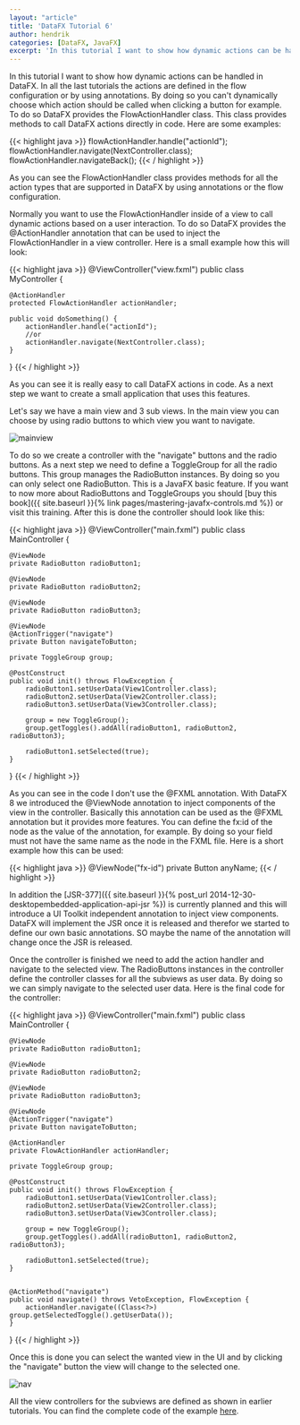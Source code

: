 ```yaml
---
layout: "article"
title: 'DataFX Tutorial 6'
author: hendrik
categories: [DataFX, JavaFX]
excerpt: 'In this tutorial I want to show how dynamic actions can be handled in DataFX.'
---
```

In this tutorial I want to show how dynamic actions can be handled in DataFX. In all the last tutorials the actions are defined in the flow configuration or by using annotations. By doing so you can't dynamically choose which action should be called when clicking a button for example. To do so DataFX provides the FlowActionHandler class. This class provides methods to call DataFX actions directly in code. Here are some examples:

{{< highlight java >}}
flowActionHandler.handle("actionId");
flowActionHandler.navigate(NextController.class);
flowActionHandler.navigateBack();
{{< / highlight >}}

As you can see the FlowActionHandler class provides methods for all the action types that are supported in DataFX by using annotations or the flow configuration.

Normally you want to use the FlowActionHandler inside of a view to call dynamic actions based on a user interaction. To do so DataFX provides the @ActionHandler annotation that can be used to inject the FlowActionHandler in a view controller. Here is a small example how this will look:

{{< highlight java >}}
@ViewController("view.fxml")
public class MyController {

    @ActionHandler
    protected FlowActionHandler actionHandler;

    public void doSomething() {
        actionHandler.handle("actionId");
        //or
        actionHandler.navigate(NextController.class);
    }
}
{{< / highlight >}}

As you can see it is really easy to call DataFX actions in code. As a next step we want to create a small application that uses this features.

Let's say we have a main view and 3 sub views. In the main view you can choose by using radio buttons to which view you want to navigate.

![mainview](/assets/posts/guigarage-legacy/mainview.png)

To do so we create a controller with the "navigate" buttons and the radio buttons. As a next step we need to define a ToggleGroup for all the radio buttons. This group manages the RadioButton instances. By doing so you can only select one RadioButton. This is a JavaFX basic feature. If you want to now more about RadioButtons and ToggleGroups you should [buy this book]({{ site.baseurl }}{% link pages/mastering-javafx-controls.md %}) or visit this training. After this is done the controller should look like this:

{{< highlight java >}}
@ViewController("main.fxml")
public class MainController {

    @ViewNode
    private RadioButton radioButton1;

    @ViewNode
    private RadioButton radioButton2;

    @ViewNode
    private RadioButton radioButton3;

    @ViewNode
    @ActionTrigger("navigate")
    private Button navigateToButton;

    private ToggleGroup group;

    @PostConstruct
    public void init() throws FlowException {
        radioButton1.setUserData(View1Controller.class);
        radioButton2.setUserData(View2Controller.class);
        radioButton3.setUserData(View3Controller.class);

        group = new ToggleGroup();
        group.getToggles().addAll(radioButton1, radioButton2, radioButton3);

        radioButton1.setSelected(true);
    }
}
{{< / highlight >}}

As you can see in the code I don't use the @FXML annotation. With DataFX 8 we introduced the @ViewNode annotation to inject components of the view in the controller. Basically this annotation can be used as the @FXML annotation but it provides more features. You can define the fx:id of the node as the value of the annotation, for example. By doing so your field must not have the same name as the node in the FXML file. Here is a short example how this can be used:

{{< highlight java >}}
@ViewNode("fx-id")
private Button anyName;
{{< / highlight >}}

In addition the [JSR-377]({{ site.baseurl }}{% post_url 2014-12-30-desktopembedded-application-api-jsr %}) is currently planned and this will introduce a UI Toolkit independent annotation to inject view components. DataFX will implement the JSR once it is released and therefor we started to define our own basic annotations. SO maybe the name of the annotation will change once the JSR is released.

Once the controller is finished we need to add the action handler and navigate to the selected view. The RadioButtons instances in the controller define the controller classes for all the subviews as user data. By doing so we can simply navigate to the selected user data. Here is the final code for the controller:

{{< highlight java >}}
@ViewController("main.fxml")
public class MainController {

    @ViewNode
    private RadioButton radioButton1;

    @ViewNode
    private RadioButton radioButton2;

    @ViewNode
    private RadioButton radioButton3;

    @ViewNode
    @ActionTrigger("navigate")
    private Button navigateToButton;

    @ActionHandler
    private FlowActionHandler actionHandler;

    private ToggleGroup group;

    @PostConstruct
    public void init() throws FlowException {
        radioButton1.setUserData(View1Controller.class);
        radioButton2.setUserData(View2Controller.class);
        radioButton3.setUserData(View3Controller.class);

        group = new ToggleGroup();
        group.getToggles().addAll(radioButton1, radioButton2, radioButton3);

        radioButton1.setSelected(true);
    }


    @ActionMethod("navigate")
    public void navigate() throws VetoException, FlowException {
        actionHandler.navigate((Class<?>) group.getSelectedToggle().getUserData());
    }
}
{{< / highlight >}}

Once this is done you can select the wanted view in the UI and by clicking the "navigate" button the view will change to the selected one.

![nav](/assets/posts/guigarage-legacy/nav.png)

All the view controllers for the subviews are defined as shown in earlier tutorials. You can find the complete code of the example [here](https://bitbucket.org/datafx/datafx/src/0352a3543b378d8bd37a5f7f25d3137525e3a761/modules/tutorials/?at=default).
